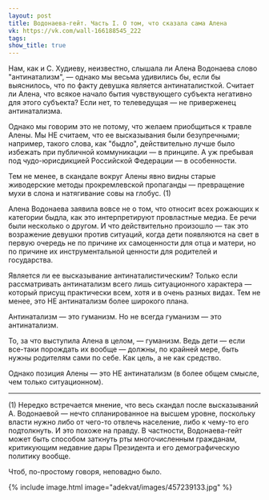 ```yaml
---
layout: post
title: Водонаева-гейт. Часть I. О том, что сказала сама Алена
vk: https://vk.com/wall-166188545_222
tags: 
show_title: true
---
```

Нам, как и С. Худиеву, неизвестно, слышала ли Алена Водонаева слово "антинатализм", — однако мы весьма удивились бы, если бы выяснилось, что по факту девушка является антинаталисткой. Считает ли Алена, что всякое начало бытия чувствующего субъекта негативно для этого субъекта? Если нет, то телеведущая — не приверженец антинатализма.

Однако мы говорим это не потому, что желаем приобщиться к травле Алены. Мы НЕ считаем, что ее высказывания были безупречными; например, такого слова, как "быдло", действительно лучше было избежать при публичной коммуникации — в принципе. А уж пребывая под чудо-юрисдикцией Российской Федерации — в особенности.

Тем не менее, в скандале вокруг Алены явно видны старые живодерские методы прокремлевской пропаганды — превращение мухи в слона и натягивание совы на глобус. (1)

Алена Водонаева заявила вовсе не о том, что относит всех рожающих к категории быдла, как это интерпретируют провластные медиа. Ее речи были несколько о другом. И что действительно произошло — так это возражение девушки против ситуаций, когда дети появляются на свет в первую очередь не по причине их самоценности для отца и матери, но по причине их инструментальной ценности для родителей и государства.

Является ли ее высказывание антинаталистическим? Только если рассматривать антинатализм всего лишь ситуационного характера — который присущ практически всем, хотя и в очень разных видах. Тем не менее, это НЕ антинатализм более широкого плана.

Антинатализм — это гуманизм. Но не всегда гуманизм — это антинатализм. 

То, за что выступила Алена в целом, — гуманизм. Ведь дети — если все-таки порождать их вообще — должны, по крайней мере, быть нужны родителям сами по себе. Как цель, а не как средство. 

Однако позиция Алены — это НЕ антинатализм (в более общем смысле, чем только ситуационном).

__________
(1) Нередко встречается мнение, что весь скандал после высказываний А. Водонаевой — нечто спланированное на высшем уровне, поскольку власти нужно либо от чего-то отвлечь население, либо к чему-то его подтолкнуть. И это похоже на правду. В частности, Водонаева-гейт может быть способом заткнуть рты многочисленным гражданам, критикующим недавние дары Президента и его демографическую политику вообще. 

Чтоб, по-простому говоря, неповадно было.

{% include image.html image="adekvat/images/457239133.jpg" %}